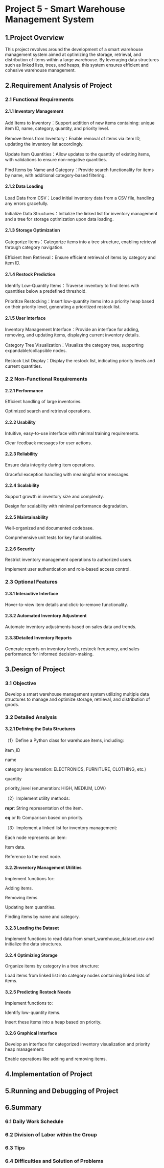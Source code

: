 # Project 5 - Smart Warehouse Management System

## 1.Project Overview
This project revolves around the development of a smart warehouse management system aimed at optimizing the storage, retrieval, and distribution of items within a large warehouse. By leveraging data structures such as linked lists, trees, and heaps, this system ensures efficient and cohesive warehouse management.

## 2.Requirement Analysis of Project

### 2.1 Functional Requirements

#### 2.1.1 Inventory Management
Add Items to Inventory：Support addition of new items containing: unique item ID, name, category, quantity, and priority level.

Remove Items from Inventory：Enable removal of items via item ID, updating the inventory list accordingly.

Update Item Quantities：Allow updates to the quantity of existing items, with validations to ensure non-negative quantities.

Find Items by Name and Category：Provide search functionality for items by name, with additional category-based filtering.

#### 2.1.2 Data Loading

Load Data from CSV：Load initial inventory data from a CSV file, handling any errors gracefully.

Initialize Data Structures：Initialize the linked list for inventory management and a tree for storage optimization upon data loading.

#### 2.1.3 Storage Optimization

Categorize Items：Categorize items into a tree structure, enabling retrieval through category navigation.

Efficient Item Retrieval：Ensure efficient retrieval of items by category and item ID.

#### 2.1.4 Restock Prediction

Identify Low-Quantity Items：Traverse inventory to find items with quantities below a predefined threshold.

Prioritize Restocking：Insert low-quantity items into a priority heap based on their priority level, generating a prioritized restock list.

#### 2.1.5 User Interface

Inventory Management Interface：Provide an interface for adding, removing, and updating items, displaying current inventory details.

Category Tree Visualization：Visualize the category tree, supporting expandable/collapsible nodes.

Restock List Display：Display the restock list, indicating priority levels and current quantities.

### 2.2 Non-Functional Requirements
#### 2.2.1 Performance
Efficient handling of large inventories.

Optimized search and retrieval operations.
#### 2.2.2 Usability
Intuitive, easy-to-use interface with minimal training requirements.

Clear feedback messages for user actions.
#### 2.2.3 Reliability
Ensure data integrity during item operations.

Graceful exception handling with meaningful error messages.
#### 2.2.4 Scalability
Support growth in inventory size and complexity.

Design for scalability with minimal performance degradation.
#### 2.2.5 Maintainability
Well-organized and documented codebase.

Comprehensive unit tests for key functionalities.
#### 2.2.6 Security
Restrict inventory management operations to authorized users.

Implement user authentication and role-based access control.

### 2.3 Optional Features
#### 2.3.1 Interactive Interface
Hover-to-view item details and click-to-remove functionality.
#### 2.3.2 Automated Inventory Adjustment
Automate inventory adjustments based on sales data and trends.
#### 2.3.3Detailed Inventory Reports
Generate reports on inventory levels, restock frequency, and sales performance for informed decision-making.
## 3.Design of Project
### 3.1 Objective
Develop a smart warehouse management system utilizing multiple data structures to manage and optimize storage, retrieval, and distribution of goods.

### 3.2 Detailed Analysis
#### 3.2.1 Defining the Data Structures
（1）Define a Python class for warehouse items, including:

item_ID

name

category (enumeration: ELECTRONICS, FURNITURE, CLOTHING, etc.)

quantity

priority_level (enumeration: HIGH, MEDIUM, LOW)

（2）Implement utility methods:

__repr__: String representation of the item.

__eq__ or __lt__: Comparison based on priority.

（3）Implement a linked list for inventory management:

Each node represents an item:

Item data.

Reference to the next node.
#### 3.2.2Inventory Management Utilities
Implement functions for:

Adding items.

Removing items.

Updating item quantities.

Finding items by name and category.
#### 3.2.3 Loading the Dataset
Implement functions to read data from smart_warehouse_dataset.csv and initialize the data structures.

#### 3.2.4 Optimizing Storage
Organize items by category in a tree structure:

Load items from linked list into category nodes containing linked lists of items.
#### 3.2.5 Predicting Restock Needs
Implement functions to:

Identify low-quantity items.

Insert these items into a heap based on priority.

#### 3.2.6 Graphical Interface

Develop an interface for categorized inventory visualization and priority heap management:

Enable operations like adding and removing items.
## 4.Implementation of Project
## 5.Running and Debugging of Project
## 6.Summary
### 6.1 Daily Work Schedule
### 6.2 Division of Labor within the Group
### 6.3 Tips
### 6.4 Difficulties and Solution of Problems
